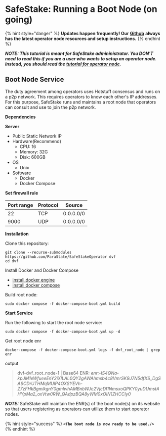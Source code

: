 # SafeStake: Running a Boot Node (on going)

{% hint style="danger" %}
**Updates happen frequently! Our** [**Github**](https://github.com/ParaState/SafeStakeOperator) **always has the latest operator node resources and setup instructions.**
{% endhint %}

***NOTE: This tutorial is meant for SafeStake admininistrator. You DON'T need to read this if you are a user who wants to setup an operator node. Instead, you should read the [tutorial for operator node](./safestake-running-an-operator-node-on-going.md).***


## **Boot Node Service**

The duty agreement among operators uses Hotstuff consensus and runs on a p2p network. This requires operators to know each other's IP addresses. For this purpose, SafeStake runs and maintains a root node that operators can consult and use to join the p2p network.

**Dependencies**

**Server**

* Public Static Network IP
* Hardware(Recommend)
  * CPU: 16
  * Memory: 32G
  * Disk: 600GB
* OS
  * Unix
* Software
  * Docker
  * Docker Compose

**Set firewall rule**

| Port range | Protocol | Source    |
| ---------- | -------- | --------- |
| 22         | TCP      | 0.0.0.0/0 |
| 9000       | UDP      | 0.0.0.0/0 |

**Installation**

Clone this repository:

```
git clone --recurse-submodules https://github.com/ParaState/SafeStakeOperator dvf
cd dvf
```

Install Docker and Docker Compose

* [install docker engine](https://docs.docker.com/engine/install/)
* [install docker compose](https://docs.docker.com/compose/install/)

Build root node:

```
sudo docker compose -f docker-compose-boot.yml build
```

**Start Service**

Run the following to start the root node service:

```
sudo docker compose -f docker-compose-boot.yml up -d
```

Get root node enr

```
docker-compose -f docker-compose-boot.yml logs -f dvf_root_node | grep enr
```

output

> dvf-dvf\_root\_node-1 | Base64 ENR: _enr:-IS4QNa-kpJM1eWfueeEnY2iXlLAL0QY2gAWAhmsb4c8VmrSK9J7N5dfXS\_DgSASCDrUTHMqMUlP4OXSYEVh-Z7zFHkBgmlkgnY0gmlwhAMBnbWJc2VjcDI1NmsxoQPKY0yuDUmstAHYpMa2\_oxVtw0RW\_QAdpzBQA8yWM0xOIN1ZHCCIy0_

_**NOTE:**_  SafeStake will maintain the ENR(s) of the boot node(s) on its website so that users registering as operators can utilize them to start operator nodes.

{% hint style="success" %}
**`<The boot node is now ready to be used./>`**
{% endhint %}
